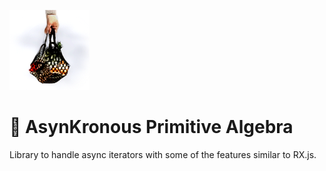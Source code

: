 ![md(`](akpa-icon-128.png)

# &#128092; AsynKronous Primitive Algebra

Library to handle async iterators with some of the features similar
to RX.js.

<!-- `)] // -->